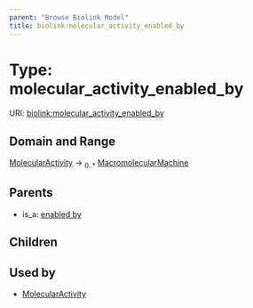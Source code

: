 ```yaml
---
parent: "Browse Biolink Model"
title: biolink:molecular_activity_enabled_by
---
```


# Type: molecular_activity_enabled_by




URI: [biolink:molecular_activity_enabled_by](https://w3id.org/biolink/vocab/molecular_activity_enabled_by)


## Domain and Range

[MolecularActivity](MolecularActivity.md) ->  <sub>0..*</sub> [MacromolecularMachine](MacromolecularMachine.md)

## Parents

 *  is_a: [enabled by](enabled_by.md)

## Children


## Used by

 * [MolecularActivity](MolecularActivity.md)
